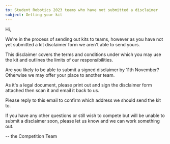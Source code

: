 ```yaml
---
to: Student Robotics 2023 teams who have not submitted a disclaimer
subject: Getting your kit
---
```


Hi,

We're in the process of sending out kits to teams, however as you have not yet
submitted a kit disclaimer form we aren't able to send yours.

This disclaimer covers the terms and conditions under which you may use the kit
and outlines the limits of our responsibilities.

Are you likely to be able to submit a signed disclaimer by 11th November?
Otherwise we may offer your place to another team.

As it's a legal document, please print out and sign the disclaimer form
attached then scan it and email it back to us.

Please reply to this email to confirm which address we should send the kit to.

If you have any other questions or still wish to compete but will be unable to
submit a disclaimer soon, please let us know and we can work something out.

-- the Competition Team
